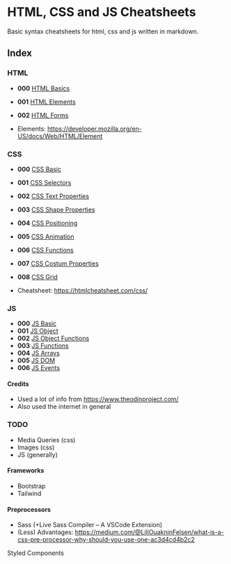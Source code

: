 # HTML, CSS and JS Cheatsheets
Basic syntax cheatsheets for html, css and js written in markdown.

## Index

### HTML

- **000**  [HTML Basics](html_basic.md)
- **001**  [HTML Elements](html_elements.md)
- **002**  [HTML Forms](html_forms.md)

- Elements: https://developer.mozilla.org/en-US/docs/Web/HTML/Element

### CSS

- **000**  [CSS Basic](css_basic.md)
- **001**  [CSS Selectors](css_selectors.md)
- **002**  [CSS Text Properties](css_text_properties.md)
- **003**  [CSS Shape Properties](css_shape_properties.md)
- **004**  [CSS Positioning](css_positioning.md)
- **005**  [CSS Animation](css_animation.md)
- **006**  [CSS Functions](css_functions.md)
- **007**  [CSS Costum Properties](css_costum_properties.md)
- **008**  [CSS Grid](css_grid.md)


- Cheatsheet: https://htmlcheatsheet.com/css/

### JS
- **000**  [JS Basic](js_basic.md)
- **001**  [JS Object](js_object.md)
- **002**  [JS Object Functions](js_object_functions.md)
- **003**  [JS Functions](js_functions.md)
- **004**  [JS Arrays](js_arrays.md)
- **005**  [JS DOM](js_dom.md)
- **006**  [JS Events](js_events.md)

#### Credits

- Used a lot of info from https://www.theodinproject.com/
- Also used the internet in general

### TODO
- Media Queries (css)
- Images (css)
- JS (generally)

#### Frameworks
- Bootstrap
- Tailwind

#### Preprocessors
- Sass (+Live Sass Compiler – A VSCode Extension)
- (Less)
Advantages: https://medium.com/@LiliOuakninFelsen/what-is-a-css-pre-processor-why-should-you-use-one-ac3d4cd4b2c2


Styled Components
